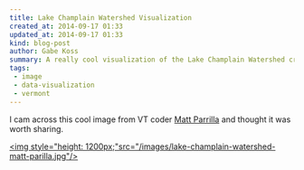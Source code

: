```yaml
---
title: Lake Champlain Watershed Visualization
created_at: 2014-09-17 01:33
updated_at: 2014-09-17 01:33
kind: blog-post
author: Gabe Koss
summary: A really cool visualization of the Lake Champlain Watershed created by Matthew Parilla
tags: 
 - image
 - data-visualization
 - vermont
--- 
```


I cam across this cool image from VT coder [Matt Parrilla](http://matthewparrilla.com/) and thought it was worth sharing. 

<a href="/images/lake-champlain-watershed-matt-parilla.jpg"><img style="height: 1200px;"src="/images/lake-champlain-watershed-matt-parilla.jpg"/></a>
